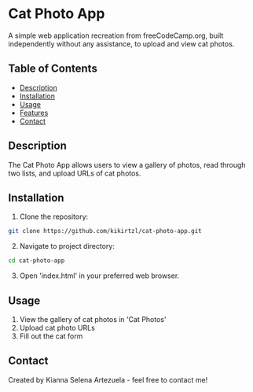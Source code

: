 # Cat Photo App

A simple web application recreation from freeCodeCamp.org, built independently without any assistance, to upload and view cat photos.

## Table of Contents
- [Description](#description)
- [Installation](#installation)
- [Usage](#usage)
- [Features](#features)
- [Contact](#contact)

## Description

The Cat Photo App allows users to view a gallery of photos, read through two lists, and upload URLs of cat photos.

## Installation

1. Clone the repository:
```bash 
git clone https://github.com/kikirtzl/cat-photo-app.git
```
2. Navigate to project directory:
```bash
cd cat-photo-app
```
3. Open 'index.html' in your preferred web browser.

## Usage 

1. View the gallery of cat photos in 'Cat Photos'
2. Upload cat photo URLs
3. Fill out the cat form

## Contact

Created by Kianna Selena Artezuela - feel free to contact me!